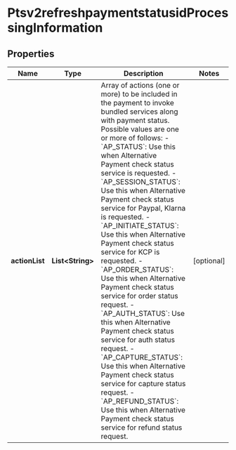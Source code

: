 
# Ptsv2refreshpaymentstatusidProcessingInformation

## Properties
Name | Type | Description | Notes
------------ | ------------- | ------------- | -------------
**actionList** | **List&lt;String&gt;** | Array of actions (one or more) to be included in the payment to invoke bundled services along with payment status.  Possible values are one or more of follows:   - &#x60;AP_STATUS&#x60;: Use this when Alternative Payment check status service is requested.   - &#x60;AP_SESSION_STATUS&#x60;: Use this when Alternative Payment check status service for Paypal, Klarna is requested.   - &#x60;AP_INITIATE_STATUS&#x60;: Use this when Alternative Payment check status service for KCP is requested.   - &#x60;AP_ORDER_STATUS&#x60;: Use this when Alternative Payment check status service for order status request.   - &#x60;AP_AUTH_STATUS&#x60;: Use this when Alternative Payment check status service for auth status request.   - &#x60;AP_CAPTURE_STATUS&#x60;: Use this when Alternative Payment check status service for capture status request.   - &#x60;AP_REFUND_STATUS&#x60;: Use this when Alternative Payment check status service for refund status request.  |  [optional]



